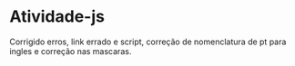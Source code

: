 # Atividade-js
Corrigido erros, link errado e script, correção de nomenclatura de pt para ingles e correção nas mascaras.
